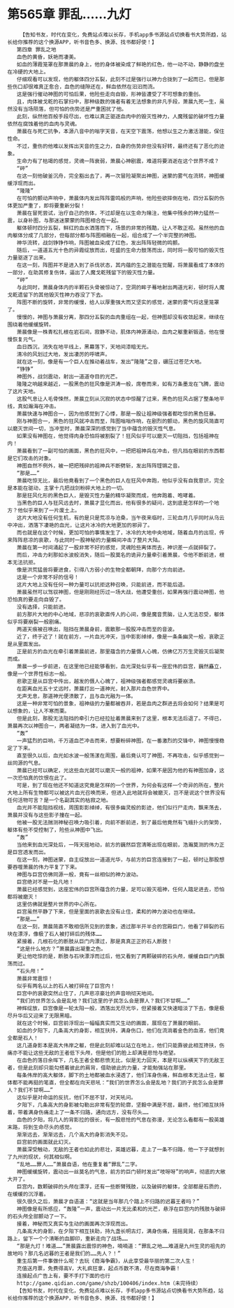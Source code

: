 # 第565章 罪乱……九灯
        【告知书友，时代在变化，免费站点难以长存，手机app多书源站点切换看书大势所趋，站长给你推荐的这个换源APP，听书音色多、换源、找书都好使！】
       第四章 罪乱之地
       血色的黄昏，妖艳而凄美。
       如血的薄霞笼罩在那萧晨的身上，他的身体被染成了鲜艳的红色，他一动不动，静静的盘坐在冷硬的大地上。
       仔细观看可以发现，他的躯体四分五裂，此刻不过是强行以神力合拢到了一起而已，但是那些伤口却很难真正愈合，血色的缝隙还在，鲜血依然在汩汩而流。
       这是强行催动神图的可怕后果，他险些走向自毁，形神皆遭受了不可想象的重创。
       且，肉体被戈乾的石掌扫中，那种级数的强者有着无法想象的非凡手段，萧晨九死一生，虽然没有当场陨落，但可怕的伤势还是严重困扰了他。
       此刻，纵然他百般手段尽出，也难以真正驱逐血肉中的毁灭性神力，人魔残留的破坏性力量依然在腐蚀着他的血肉与灵魂。
       萧晨在与死亡抗争，本源八音中的嗡字天音，在天空下震荡，他想以生之力激活潜能，保住性命。
       不过，重伤的他难以发挥出天音的生之力，自身的伤势非但没有好转，最终还有了恶化的迹象。
       生命力有了枯竭的感觉，灵魂一阵衰弱，萧晨心神剧震，难道将要消逝在这个世界不成？
       “砰”
       在这一刻他破釜沉舟，完全豁出去了，再一次冒险凝聚出神图，迷蒙的雾气在流转，神图缓缓浮现而出。
       “隆隆”
       在可怕的颤动声响中，萧晨体内发出阵阵雷鸣般的声响，他险些欲摔倒在地，四分五裂的伤体更加严重了，即将要重新分裂！
       萧晨在冒死尝试，治疗自己的伤体，不过却是在以生命为赌注，他集中残余的神力猛然一震，以身补图，与那迷迷蒙蒙的阵图相合在一起。
       躯体顿时四分五裂，鲜红的血水洒落而下，场景的非常的残酷，让人不敢正视。虽然他的血肉躯体分成了几部分，但每部分都与阵图相融在一起，组合成了一个半完整的神图。
       神华流转，战剑铮铮作响，阵图被血染成了红色，发出阵阵轻微的鸣颤。
       随后，一道道五光十色的异霞绽放而出，旺盛的生命力鼓荡而出，同时将一股可怕的毁灭性力量驱逐了出来。
       在这一刻，阵图并不是进入到了杀伐状态，其内蕴的生之潜能在觉醒，将萧晨看成了本体的一部分，在助其修复伤体，逼出了人魔戈乾残留下的毁灭性力量。
       “砰”
       与此同时，萧晨身体内的半颗石头骨被惊动了，空洞的眸子蓦地射出两道光彩，顿时将人魔戈乾遗留下的其他毁灭性神力吞没了下去。
       阵图不断的旋转，非常的缓慢，给人以厚重强大而又坚实的感觉，迷蒙的雾气将这里笼罩了。
       慢慢的，神图与萧晨分离，那四分五裂的血肉重组在一起，但神图却没有收敛起来，继续在围绕着他缓缓旋转。
       萧晨像是一株青松扎根在岩石间，寂静不动，肌体内神源涌动，血肉之躯重新锻造，他在慢慢恢复元气。
       血日西沉，消失在地平线上，黑幕落下，天地间漆暗无光。
       清冷的风划过大地，发出凄厉的呼啸声。
       就在这一刻，像是有一个巨人在推动着战车，发出“隆隆”之音，碾压过苍茫大地。
       “铮铮”
       神图外，战剑震动，射出一道道夺目的光芒。
       隆隆之响越来越近，一股黑色的狂风像是洪涛一般，席卷而来，如有万条墨龙在飞腾，震动了这片天地。
       这股气息让人毛骨悚然，萧晨立刻从沉寂的状态中惊醒了过来，黑色的狂风占据了整条地平线，真如瀚海在冲击。
       萧晨快速与神图合一，因为他感觉到了心悸，那是一股让祖神级强者都吃惊的黑色狂暴。
       刚与神图合一，黑色的狂风就冲击而至，阵图嗡嗡作响，在剧烈的颤动，黑色的旋风简直可以磨灭世间一切，当冲至时，萧晨深深的感觉到了当中蕴含的毁灭性气息。
       如果没有神图在，他觉得肉身恐怕将被割裂了！狂风似乎可以磨灭一切阻挡，包括祖神在内！
       萧晨看到了一副可怕的画面，黑色的狂风中，一把把祖神兵在冲击，但凡挡在眼前的东西都是它们攻击的对象。
       神图自然不例外，被一把把残碎的祖神兵不断劈斩，发出阵阵铿锵之音。
       “那是……”
       萧晨吃惊无比，最后他竟看到了一个黑色的巨人在狂风中奔跑，他似乎没有自我意识，完全是本能在驱动，主掌十几把战剑粉碎大地上的一切。
       那是狂风化形的黑色巨人，是毁灭性力量的精华凝聚而成，他奔跑着、咆哮着。
       当黑色的巨人与狂风远去时，萧晨才显化而出，他有很多的疑问，这到底是怎样的一个地方？他似乎来到了一片废土上。
       这片大地没有任何生机，有的是只是荒凉与沧桑，当午夜来临时，三轮血月几乎同时从乌云中冲出，洒落下凄艳的血光，让这片冰冷的大地更加的邪异了。
       而也就是在这个时候，更加可怕的事情发生了，冰冷的大地中央地域，随着血月的出现，传来阵阵悲凉的哀歌，与此同时一股神秘的力量瞬间冲击了整片大陆。
       萧晨在第一时间涌起了一股非常不好的感觉，灵魂险些离体而去，神识差一点就碎裂了。
       而后，冲击力刹那如水波般消失，随后一股莫名的诡异力量牵引着萧晨，令他不断前进，根本无法抗拒。
       像是洪荒猛兽将要进食，引得八方弱小的生物全都朝拜，向那个方向前进。
       这是一个非常不好的信号！
       这片大地上没有任何一种力量可以抗拒这种召唤，只能前进，而不能后退。
       萧晨虽然可以驾驭神图，但是刚刚经历过一场大战，他遭受重创，如果再强行震动神图，他恐怕真的要走向自毁了。
       没有选择，只能前进。
       前方那片大地的中心地域，悲凉的哀歌直传人的心间，像是魔音贯脑，让人无法忍受，躯体似乎将要崩裂一般剧痛。
       两道天痕被召唤出，阻挡在萧晨身前，震散那一股股冲击而至的音波。
       近了，终于近了！就在前方，一片血光冲天，当中影影绰绰，像是一条条幽灵一般，哀歌正是从里面发出。
       正是前方的血光在牵引着萧晨前进，那里蕴含的力量慑人心魄，仿佛亿万万生灵毁灭后凝聚而成。
       萧晨一步一步前进，在这里他已经能够看到，血光深处似乎有一座宏伟的巨宫，巍然矗立，像是一个世界性标志一般。
       悲歌正是从巨宫中传出，越发的慑人心魄了，祖神级强者都感觉灵魂将要崩溃。
       在距离血光五十丈远时，萧晨打出一道神光，射入那片血色世界中。
       无声无息，那道神光便溃散了，且与血光融为一体。
       这是一种非常可怕的景象，祖神级的力量都被吞并，若是血肉之群进去将会如何？结果是可以想象的，让人不寒而栗。
       但是此刻，那股无法阻挡的牵引力已经拉扯着萧晨来到了这里，根本无法后退了。不得已，萧晨再次以神图合一，两者凝结为一体，进入到了血光中。
       “轰”
       一声猛烈的巨响，千万道血芒冲击而来，想要粉碎神图，在一番激烈的交锋中，神图慢慢稳定了下来。
       直至很久以后，血光如水波一般荡漾在周围，最后竟认可了神图，不再攻击，似乎感觉到一丝同源的气息。
       萧晨已经可以确定，光这些血光就可以磨灭一般的祖神，如果不是因为他的有神图加身，这一次恐怕真的饮恨在此了。
       可是，到了现在他还不知道这究竟是怎样的一个世界，为何会有这样一个奇异的所在，整片大地上所有生物都可以被这片血光召唤而来，但进入此地就将会被磨灭，岂不是说这个世界没有任何活物可言？是一个名副其实的枯寂之地。
       血光并不能阻挡视线，周围影影绰绰，有很多幽灵般的影迹，他们似行尸走肉，飘来荡去，萧晨并没有与这些影子撞在一起。
       他被一股无法揣测神秘召唤力吸引着，向前不断前进，到了最后他竟然有飞蛾扑火的架势，躯体有些不受控制了，险些从神图中飞出。
       “轰”
       当他来到血光深处后，一阵天摇地动，前方的巍然巨宫清晰出现在眼前，浩瀚莫测的伟力正是巨宫透发而出。
       在这一刻，神图迷蒙，自主绽放出一道道光华，与前方的巨宫连接到了一起，顿时让那股想要吞噬萧晨的伟力平复了下来。
       神图与巨宫仿佛同源一般，竟有一丝相似的神力波动。
       巨宫绝对不是一处凡地！
       萧晨已经感觉到，这座宏伟的巨宫所蕴含的力量，足可以毁灭祖神，任何人踏足进去，恐怕都将被磨灭！
       这里仿佛就是整片世界的中心所在。
       巨宫虽然平静了下来，但是里面的哀歌去没有止住，柔和的神力波动也在继续。
       “那是……”
       在这一刻，萧晨简直不敢相信所见到的景象，透过那半开半合的宫殿巨门，他看了碎裂的石块在漂浮，像极了石人被打碎后的残体……
       紧接着，几根石化的断肢从巨门内漂过，那是真真正正的石人断肢！
       “这是什么地方？”萧晨露出凝重之色。
       更让他吃惊的是，断肢与石块漂浮而过后，他又看到了两颗破碎的石头颅，缓缓自巨门内飘荡而过。
       “石头颅！”
       萧晨非常震惊！
       似乎有两名以上的石人被打碎在了巨宫内！
       巨宫中的哀歌突然止住了，几声悲凉豪壮的声音响彻天地间。
       “我们的世界怎么会是乱地？我们这里的子民怎么会是罪人？我们不甘啊……”
       神辉绽放，巨宫像是一轮太阳一般，洒落出无尽光华，但紧接着又快速暗淡了下去，像是极尽升华后又迎来了无限黑暗。
       就在这个时候，巨宫前浮现出一幅幅真实而又生动的画面，展现在了萧晨的眼前。
       如血的夕阳下，几条高大的身影，相互扶持，满身伤口，他们在流淌着金色的血液，他们竟全都是石人！
       这几道身影本是高大伟岸之躯，但是此刻却难以站立在地上，他们只能靠彼此相互搀扶，伤痛亦不能让这些无敌的王者低下头颅，但是他们的脸上却满是悲怆与绝望。
       在血色的落日余晖下，几名王者全都悲愤无比，似是无力回天，本是可以纵横天下的无敌王者，但是此刻却只能勾搭着彼此的肩背，借助彼此的力量，才能勉强站在那里。
       每条伟岸的高大躯体，脚下的土地都被血水浸透了，他们浑身伤痛，鲜血根本无法止住，躯体都不能再挺的笔直，但全都在向天悲吼：“我们的世界怎么会是乱地？我们的子民怎么会是罪人？我们不甘啊……”
       这似乎是对命运的反抗，他们不屈不甘，对天吼问。
       夕阳下，几条高大的身影被勾勒出非常有型的轮廓，坚毅中满是不屈，最终，他们相互扶持着，带着满身伤痛走上了一条不归路，通向远方，没有尽头……
       血色的夕阳，将几人的背影拉的很长，有一股悲怆的气息在弥漫，无论怎么看都有一股英雄末路，将到生命尽头的感觉。
       渐渐远去，渐渐远去，几个高大的身影消失不见。
       巨宫前的画面就此幻灭。
       萧晨深受触动，无敌的王者也如此的悲壮，英雄迟暮，走上了一条不归路，他一下子就想到了九州的现状，何其相似啊。
       “乱地……罪人……”萧晨自语，他在重复着“罪乱”二字。
       神图缓缓旋转，震动出一丝莫名的气息，前方的巨门顿时发出“吱呀呀”的响声，彻底的大敞大开了。
       巨宫内，数颗破碎的头颅在漂浮，还有一些断臂残肢，以及破碎的躯体，全部都是石质的，在缓缓的沉浮着。
       很久很久之后，萧晨才自语道：“这就是当年那几个踏上不归路的迟暮王者吗？”
       神图像是有所感应，“轰隆”一声，震动出一片无比柔和的光芒，悬浮在巨宫内的残肢与破碎的石头颅全部颤动了一下。
       接着，神秘而又真实与生动的画面再次浮现而出。
       几条高大的身影，在夕阳下相互扶助，持九盏长明古灯，满身伤痛，摇摇晃晃，在那条不归路上，留下一个个清晰的血脚印，重新走向了战场……
       “那是九灯！难道……”萧晨露出震惊的神色，喃喃道：“罪乱之地……难道是九州生灵的祖先的故地吗？那几名迟暮的王者是我们的……先人？！”
       重生后第一件事做什么呢？去玩《商海争霸》，从此享受最华丽的第二次人生！
       充值送月票，免费得高V，大礼疯狂拿，起点币数不清，尽在商海争霸！
       连接起点广告上有，要不手打下面的也行
       http://game.qidian.com/game/shzb/100406/index.htm（未完待续）
       【告知书友，时代在变化，免费站点难以长存，手机app多书源站点切换看书大势所趋，站长给你推荐的这个换源APP，听书音色多、换源、找书都好使！】